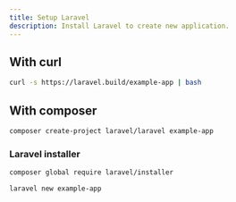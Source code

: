 ```yaml
---
title: Setup Laravel
description: Install Laravel to create new application.
---
```


## With curl

```sh
curl -s https://laravel.build/example-app | bash
```

## With composer

```sh
composer create-project laravel/laravel example-app
```

### Laravel installer

```sh
composer global require laravel/installer
```

```sh
laravel new example-app
```

